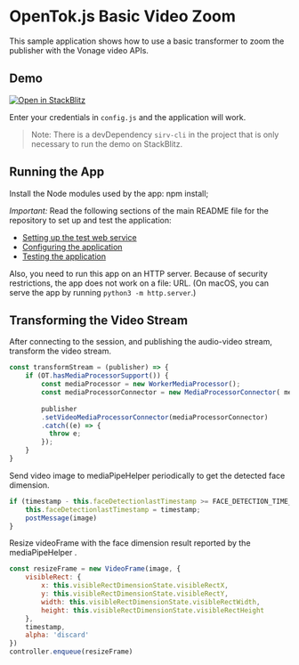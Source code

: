 OpenTok.js Basic Video Zoom
=======================

This sample application shows how to use a basic transformer to zoom the publisher with the Vonage
video APIs.

## Demo

[![Open in StackBlitz](https://developer.stackblitz.com/img/open_in_stackblitz.svg)](https://stackblitz.com/fork/github/Vonage/video-api-web-samples/tree/main/Basic-Video-Zoom)

Enter your credentials in `config.js` and the application will work.

> Note: There is a devDependency `sirv-cli` in the project that is only necessary to run the demo on StackBlitz.

## Running the App
Install the Node modules used by the app:
npm install;

*Important:* Read the following sections of the main README file for the repository to set up
and test the application:
* [Setting up the test web service](../README.md#setting-up-the-test-web-service)
* [Configuring the application](../README.md#configuring-the-application)
* [Testing the application](../README.md#testing-the-application)

Also, you need to run this app on an HTTP server. Because of security restrictions,
the app does not work on a file: URL. (On macOS, you can serve the app by running
`python3 -m http.server`.)

## Transforming the Video Stream

After connecting to the session, and publishing the audio-video stream, transform the video stream.
```javascript
const transformStream = (publisher) => {
    if (OT.hasMediaProcessorSupport()) {
        const mediaProcessor = new WorkerMediaProcessor();
        const mediaProcessorConnector = new MediaProcessorConnector( mediaProcessor );
    
        publisher
        .setVideoMediaProcessorConnector(mediaProcessorConnector)
        .catch((e) => {
          throw e;
        });
    }
}
```

Send video image to mediaPipeHelper periodically to get the detected face dimension.
```javascript
if (timestamp - this.faceDetectionlastTimestamp >= FACE_DETECTION_TIME_GAP){
    this.faceDetectionlastTimestamp = timestamp;
    postMessage(image)
}
```

Resize videoFrame with the face dimension result reported by the mediaPipeHelper .
```javascript
const resizeFrame = new VideoFrame(image, {
    visibleRect: {
        x: this.visibleRectDimensionState.visibleRectX,
        y: this.visibleRectDimensionState.visibleRectY,
        width: this.visibleRectDimensionState.visibleRectWidth,
        height: this.visibleRectDimensionState.visibleRectHeight
    },
    timestamp,
    alpha: 'discard'
})
controller.enqueue(resizeFrame)
```

